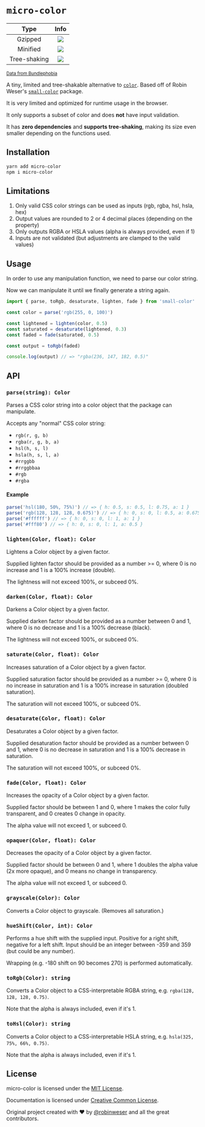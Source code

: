 # `micro-color`

|     Type     |                             Info                              |
| :----------: | :-----------------------------------------------------------: |
|   Gzipped    |    ![](https://badgen.net/bundlephobia/minzip/micro-color)    |
|   Minified   |     ![](https://badgen.net/bundlephobia/min/micro-color)      |
| Tree-shaking | ![](https://badgen.net/bundlephobia/tree-shaking/micro-color) |

<sup>[Data from Bundlephobia](https://bundlephobia.com/result?p=micro-color)</sup>

A tiny, limited and tree-shakable alternative to [`color`](https://github.com/Qix-/color). Based off of Robin Weser's [`small-color`](https://github.com/robinweser/small-color) package.

It is very limited and optimized for runtime usage in the browser.

It only supports a subset of color and does **not** have input validation.

It has **zero dependencies** and **supports tree-shaking**, making its size even smaller depending on the functions used.

## Installation

```sh
yarn add micro-color
npm i micro-color
```

## Limitations

1. Only valid CSS color strings can be used as inputs (rgb, rgba, hsl, hsla, hex)
2. Output values are rounded to 2 or 4 decimal places (depending on the property)
3. Only outputs RGBA or HSLA values (alpha is always provided, even if 1)
4. Inputs are not validated (but adjustments are clamped to the valid values)

## Usage

In order to use any manipulation function, we need to parse our color string.

Now we can manipulate it until we finally generate a string again.

```js
import { parse, toRgb, desaturate, lighten, fade } from 'small-color'

const color = parse('rgb(255, 0, 100)')

const lightened = lighten(color, 0.5)
const saturated = desaturate(lightened, 0.3)
const faded = fade(saturated, 0.5)

const output = toRgb(faded)

console.log(output) // => "rgba(236, 147, 182, 0.5)"
```

## API

### `parse(string): Color`

Parses a CSS color string into a color object that the package can manipulate.

Accepts any "normal" CSS color string:

- `rgb(r, g, b)`
- `rgba(r, g, b, a)`
- `hsl(h, s, l)`
- `hsla(h, s, l, a)`
- `#rrggbb`
- `#rrggbbaa`
- `#rgb`
- `#rgba`

#### Example

```js
parse('hsl(180, 50%, 75%)') // => { h: 0.5, s: 0.5, l: 0.75, a: 1 }
parse('rgb(128, 128, 128, 0.675)') // => { h: 0, s: 0, l: 0.5, a: 0.675 }
parse('#ffffff') // => { h: 0, s: 0, l: 1, a: 1 }
parse('#fff80') // => { h: 0, s: 0, l: 1, a: 0.5 }
```

### `lighten(Color, float): Color`

Lightens a Color object by a given factor.

Supplied lighten factor should be provided as a number >= 0, where 0 is no increase and 1 is a 100% increase (double).

The lightness will not exceed 100%, or subceed 0%.

### `darken(Color, float): Color`

Darkens a Color object by a given factor.

Supplied darken factor should be provided as a number between 0 and 1, where 0 is no decrease and 1 is a 100% decrease (black).

The lightness will not exceed 100%, or subceed 0%.

### `saturate(Color, float): Color`

Increases saturation of a Color object by a given factor.

Supplied saturation factor should be provided as a number >= 0, where 0 is no increase in saturation and 1 is a 100% increase in saturation (doubled saturation).

The saturation will not exceed 100%, or subceed 0%.

### `desaturate(Color, float): Color`

Desaturates a Color object by a given factor.

Supplied desaturation factor should be provided as a number between 0 and 1, where 0 is no decrease in saturation and 1 is a 100% decrease in saturation.

The saturation will not exceed 100%, or subceed 0%.

### `fade(Color, float): Color`

Increases the opacity of a Color object by a given factor.

Supplied factor should be between 1 and 0, where 1 makes the color fully transparent, and 0 creates 0 change in opacity.

The alpha value will not exceed 1, or subceed 0.

### `opaquer(Color, float): Color`

Decreases the opacity of a Color object by a given factor.

Supplied factor should be between 0 and 1, where 1 doubles the alpha value (2x more opaque), and 0 means no change in transparency.

The alpha value will not exceed 1, or subceed 0.

### `grayscale(Color): Color`

Converts a Color object to grayscale. (Removes all saturation.)

### `hueShift(Color, int): Color`

Performs a hue shift with the supplied input. Positive for a right shift, negative for a left shift. Input should be an integer between -359 and 359 (but could be any number).

Wrapping (e.g. -180 shift on 90 becomes 270) is performed automatically.

### `toRgb(Color): string`

Converts a Color object to a CSS-interpretable RGBA string, e.g. `rgba(128, 128, 128, 0.75)`.

Note that the alpha is always included, even if it's 1.

### `toHsl(Color): string`

Converts a Color object to a CSS-interpretable HSLA string, e.g. `hsla(325, 75%, 66%, 0.75)`.

Note that the alpha is always included, even if it's 1.

## License

micro-color is licensed under the [MIT License](http://opensource.org/licenses/MIT).

Documentation is licensed under [Creative Common License](http://creativecommons.org/licenses/by/4.0/).

Original project created with ♥ by [@robinweser](http://weser.io) and all the great contributors.
